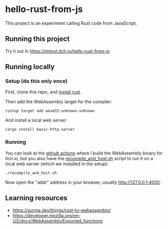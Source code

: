 # hello-rust-from-js

This project is an experiment calling Rust code from JavaScript.

## Running this project

Try it out in https://jmmut.itch.io/hello-rust-from-js.

## Running locally

### Setup (do this only once)
First, clone this repo, and [install rust](https://www.rust-lang.org/tools/install).

Then add the WebAssembly target for the compiler:
```
rustup target add wasm32-unknown-unknown
```
And install a local web server:
```
cargo install basic-http-server
```

### Running
You can look at the [github actions](.github/workflows/release.yml) where I build the WebAssembly
binary for itch.io, but you also have the [recompile_and_host.sh](recompile_and_host.sh) script to
run it on a local web server (which we installed in the setup):

```
./recompile_and_host.sh
```

Now open the "addr" address in your browser, usually http://127.0.0.1:4000.

## Learning resources

- https://surma.dev/things/rust-to-webassembly/
- https://developer.mozilla.org/en-US/docs/WebAssembly/Exported_functions
